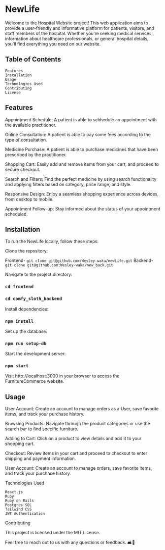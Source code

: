 # NewLife

Welcome to the Hospital Website project! This web application aims to provide a user-friendly and informative platform for patients, visitors, and staff members of the hospital. Whether you're seeking medical services, information about healthcare professionals, or general hospital details, you'll find everything you need on our website.

## Table of Contents

    Features
    Installation
    Usage
    Technologies Used
    Contributing
    License

## Features

  Appointment Schedule: A patient is able to schhedule an appointment with the available practitioner.

  Online Consultation: A patient is able to pay some fees according to the type of consultation.

  Medicine Purchase: A patient is able to purchase medicines that have been prescribed by the practitioner.

  Shopping Cart: Easily add and remove items from your cart, and proceed to secure checkout.

  Search and Filters: Find the perfect medicine by using search functionality and applying filters based on category, price range, and style.

  Responsive Design: Enjoy a seamless shopping experience across devices, from desktop to mobile.

  Appointment Follow-up: Stay informed about the status of your appointment scheduled.

## Installation

To run the NewLife locally, follow these steps:

Clone the repository:

Frontend- `git clone git@github.com:Wesley-waka/newLife.git`
Backend- `git clone git@github.com:Wesley-waka/new_back.git`


Navigate to the project directory:

### `cd frontend`
### `cd comfy_sloth_backend`

Install dependencies:

### `npm install`

Set up the database:

### `npm run setup-db`

Start the development server:

### `npm start`

Visit http://localhost:3000 in your browser to access the FurnitureCommerce website.

## Usage

  User Account:
        Create an account to manage orders as a User, save favorite items, and track your purchase history.

  Browsing Products:
        Navigate through the product categories or use the search bar to find specific furniture.

  Adding to Cart:
        Click on a product to view details and add it to your shopping cart.

  Checkout:
        Review items in your cart and proceed to checkout to enter shipping and payment information.

  User Account:
        Create an account to manage orders, save favorite items, and track your purchase history.

Technologies Used

    React.js
    Ruby
    Ruby on Rails
    Postgres SQL
    Tailwind CSS
    JWT Authentication

Contributing

This project is licensed under the MIT License.

Feel free to reach out to us with any questions or feedback. 🛋️🏡
